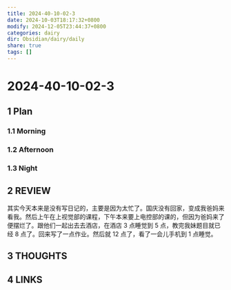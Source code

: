 ```yaml
---
title: 2024-40-10-02-3
date: 2024-10-03T18:17:32+0800
modify: 2024-12-05T23:44:37+0800
categories: dairy
dir: Obsidian/dairy/daily
share: true
tags: []
---
```


# 2024-40-10-02-3

## 1 Plan

### 1.1 Morning

### 1.2 Afternoon

### 1.3 Night

## 2 REVIEW

其实今天本来是没有写日记的，主要是因为太忙了。国庆没有回家，变成我爸妈来看我。然后上午在上视觉部的课程，下午本来要上电控部的课的，但因为爸妈来了便摆烂了。跟他们一起出去去酒店，在酒店 3 点睡觉到 5 点，教完我妹题目就已经 8 点了。回来写了一点作业。然后就 12 点了，看了一会儿手机到 1 点睡觉。

## 3 THOUGHTS

## 4 LINKS